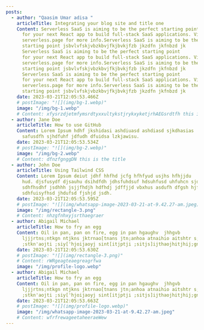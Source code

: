 ```yaml
---
posts:
  - author: "Qaasim Umar adisa "
    articleTitle: Integrating your blog site and title one
    Content: Serverless SaaS is aiming to be the perfect starting point
      for your next React app to build full-stack SaaS applications. Visit
      serverless.page for more info.Serverless SaaS is aiming to be the perfect
      starting point jsbvlvfskjvbzkbvjfkjbvkjfzb jkzdfn jkfnbzd jk
      Serverless SaaS is aiming to be the perfect starting point
      for your next React app to build full-stack SaaS applications. Visit
      serverless.page for more info.Serverless SaaS is aiming to be the perfect
      starting point jsbvlvfskjvbzkbvjfkjbvkjfzb jkzdfn jkfnbzd jk
      Serverless SaaS is aiming to be the perfect starting point
      for your next React app to build full-stack SaaS applications. Visit
      serverless.page for more info.Serverless SaaS is aiming to be the perfect
      starting point jsbvlvfskjvbzkbvjfkjbvkjfzb jkzdfn jkfnbzd jk
    date: 2023-03-21T12:05:53.466Z
    # postImage: "![](img/bg-1.webp)"
    image: "/img/bg-1.webp"
    # Content: x﻿fysrzdjetmfymsrdtyxxultykstjrykxyketjrhAEGsrdtfh this is the title
  - author: Jane Doe
    articleTitle: How to use GitHub
    Content: L﻿orem Ipsum hdhf jkshidasi ashdiuasd ashdiasd sjkdhasias
      safusdfh sjhdfuhf jdfudh dfuidsa lzkjawisu.
    date: 2023-03-21T12:05:53.534Z
    # postImage: "![](img/bg-2.webp)"
    image: "/img/bg-2.webp"
    # Content: d﻿fnzfgnggDN this is the title
  - author: John Doe
    articleTitle: Using Tailwind CSS
    Content: L﻿orem Ipsum deiut jdhf hhfhd jcfg hfhfyud usjhs hfhjjdu
      hud. djsfusydf djsauhu dsihdfdh jdhsfuhdsuf hdsuhfusd uhfuhcn sjdhfuhsdfh
      sdhfhsdhf jsdhhh jsjjfhdjh hdfhdj jdffjjd vbxhus asdufh dfgsh hjfhhnh
      sdhfuisyfhsd jhdufsd fjshjd jsdh.
    date: 2023-03-21T12:05:53.595Z
    # postImage: "![](img/whatsapp-image-2023-03-21-at-9.42.27-am.jpeg)"
    image: "/img/rectangle-3.png"
    # Content: n﻿hzgfnhxyjsrthaegraer
  - author: Abigail Michael
    articleTitle: How to fry an egg
    Content: Oil in pan, pan on fire, egg in pan hgaughv  jhhgvb
      ljjjrtns;ntkgn ntjkns jktrnao[tnans jtn;anhoa atnaihio aitshtr s;ithaj[tha
      ;stkn'aojti ;siy['hjoijaoyj sint[itjptji ;sitjs]ijthaojhitjhij;gnh]]]
    date: 2023-03-21T12:05:53.630Z
    # postImage: "![](img/rectangle-3.png)"
    # Content: r﻿WRgeagteaegreagrfwa
    image: "/img/profile-logo.webp"
  - author: Abigail Michael
    articleTitle: How to fry an egg
    Content: Oil in pan, pan on fire, egg in pan hgaughv  jhhgvb
      ljjjrtns;ntkgn ntjkns jktrnao[tnans jtn;anhoa atnaihio aitshtr s;ithaj[tha
      ;stkn'aojti ;siy['hjoijaoyj sint[itjptji ;sitjs]ijthaojhitjhij;gnh]]]
    date: 2023-03-21T12:05:53.663Z
    # postImage: "![](img/profile-logo.webp)"
    image: "/img/whatsapp-image-2023-03-21-at-9.42.27-am.jpeg"
    # Content: w﻿frfrewageetaheeraeWew
---
```

